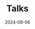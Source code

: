 ---
title: 'Talks'
date: 2024-08-06
type: landing
reading_time: false
show_date: false

design:
  # Default section spacing
  spacing: "6rem"

sections:
  - block: collection
    id: talks
    content:
      title: Talks
      filters:
        folders:
          - event
    design:
      view: article-grid
      columns: 1 
---